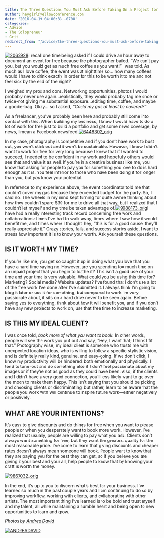 ```yaml
---
title: The Three Questions You Must Ask Before Taking On a Project for Free
author: heygirl@yellowconference.com
date: '2016-04-19 04:00:33 -0700'
categories:
- Advice
- The Solopreneur
- Grit
redirect_from: "/advice/the-three-questions-you-must-ask-before-taking-on-a-project-for-free/"
---
```


[![2062928](http://yellowconference.com/wp-content/uploads/2016/04/2062928.jpg)](http://yellowconference.com/wp-content/uploads/2016/04/2062928.jpg)I recall one time being asked if I could drive an hour away to document an event for free because the photographer bailed. “We can’t pay you, but you would get as much free coffee as you want!” I was told. As much as I love coffee, the event was at nighttime so... how many coffees would I have to drink exactly in order for this to be worth it to me and not feel sick by the end of the night?

I weighed my pros and cons. Networking opportunities, photos I would probably never use again…realistically, they would probably tag me once or twice-not giving me substantial exposure…editing time, coffee, and maybe a goodie-bag. Okay... so I asked, _“Could my gas at least be covered?”_

As a freelancer, you’ve probably been here and probably still come into contact with this. When building my business, I knew I would have to do a lot of work for free just to build a portfolio and get some news coverage, by news, I mean a Facebook newsfeed.[![6448302_orig](http://yellowconference.com/wp-content/uploads/2016/04/6448302_orig.jpg)](http://yellowconference.com/wp-content/uploads/2016/04/6448302_orig.jpg)

In my case, photography is competitive and if you don’t have work to bust out, you won’t stick out and it won’t be sustainable. However, I knew I didn’t want to work for free for very long because I knew that if I wanted to succeed, I needed to be confident in my work and hopefully others would see that and value it as well. If you’re in a creative business like me, you know that asking for people to pay you for something you love to do is hard enough as it is. You feel inferior to those who have been doing it for longer than you, but _you_ know your potential.

In reference to my experience above, the event coordinator told me that couldn’t cover my gas because they exceeded budget for the party. So, I said no. The wheels in my mind kept turning for quite awhile thinking about how they couldn’t spare $30 for me to drive all that way, but I realized that I couldn’t let myself and my time be taken advantage of.[![9988173_orig](http://yellowconference.com/wp-content/uploads/2016/04/9988173_orig.jpg)](http://yellowconference.com/wp-content/uploads/2016/04/9988173_orig.jpg)I have had a really interesting track record concerning free work and collaborations: times I’ve had to walk away, times where I saw how it would benefit me, and times where I thought, hey, “this is for a good cause, they’ll really appreciate it.” Crazy stories, fails, and success stories aside, I want to stress how important it is to know your worth. Ask yourself these questions.

## IS IT WORTH MY TIME?

If you’re like me, you get so caught it up in doing what you love that you have a hard time saying no. However, are you spending too much time on an unpaid project that you begin to loathe it? This isn’t a good use of your time and your time is very valuable. What could you be using this time for? Marketing? Social media? Website updates? I’ve found that I don’t use a lot of the free work I’ve done after I’ve submitted it. I always think I’m going to blog it later or use it for something, but compared to work I’m very passionate about, it sits on a hard drive never to be seen again. Before saying yes to everything, think about how it will benefit you, and if you don’t have any new projects to work on, use that free time to increase marketing.

## IS THIS MY IDEAL CLIENT?

I was once told, _book more of what you want to book._ In other words, people will see the work you put out and say, “Hey, I want that; I think I fit that.” Photography wise, my ideal client is someone who trusts me with unexpected location ideas, who is willing to follow a specific stylistic vision, and is definitely really kind, genuine, and easy-going. If we don’t click, I know my productivity will be hindered: both emotionally and physically. I tend to tune-out and do something else if I don’t feel passionate about my images or if they’re not as good as they could have been. Also, if the clients and I didn’t have a very good connection, you’ll less likely want to go over the moon to make them happy. This isn’t saying that you should be picking and choosing clients or discriminating, but rather, learn to be aware that the people you work with will continue to inspire future work—either negatively or positively.

## WHAT ARE YOUR INTENTIONS?

It’s easy to give discounts and do things for free when you want to please people or when you desperately want to book more work. However, I’ve realized that usually, people are willing to pay what you ask. Clients don’t always want something for free, but they want the greatest quality for the most reasonable price. I’ve come to learn that giving discounts and cheaper rates doesn’t always mean someone will book. People want to know that they are paying you for the best they can get, so if you believe you are giving it your best and your all, help people to know that by knowing your craft is worth the money.

[![9867032_orig](http://yellowconference.com/wp-content/uploads/2016/04/9867032_orig.jpg)](http://yellowconference.com/wp-content/uploads/2016/04/9867032_orig.jpg)

In the end, it’s up to you to discern what’s best for your business. I’ve learned so much in the past couple years and I am continuing to do so by improving workflow, working with clients, and collaborating with other artists. The most important thing I’ve learned is to be bold and trust myself and my talent, all while maintaining a humble heart and being open to new opportunities to learn and grow.

_Photos by [Andrea David](http://andreadavidoc.com/2/category/lifestyle/1.html)_

[![ANDREADAVID](http://yellowconference.com/wp-content/uploads/2016/04/ANDREADAVID.jpg)](http://andreadavidoc.com/index.html)
